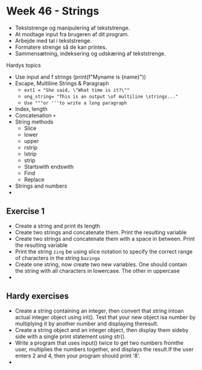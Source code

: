 # Week 46 - Strings

- Tekststrenge og manipulering af tekststrenge.
- At modtage input fra brugeren af dit program. 
- Arbejde med tal i tekststrenge.
- Formatere strenge så de kan printes. 
- Sammensætning, indeksering og udskæring af tekststrenge.



Hardys topics

- Use input and f strings (print(f"Myname is {name}"))
- Escape, Multiline Strings & Paragraph
  - `ext1 = "She said, \"What time is it?\""`
  - `ong_string= "This is an output \of multiline \strings..."`
  - `Use """or '''to write a long paragraph`
- Index, length
- Concatenation `+`
- String methods
  - Slice
  - lower
  - upper
  - rstrip
  - lstrip
  - strip
  - Startswith endswith
  - Find
  - Replace
- Strings and numbers
- 





## Exercise 1

- Create a string and print its length
- Create two strings and concatenate them. Print the resulting variable
- Create two strings and concatenate them with a space in between. Print the resulting variable
- Print the string `zing` be using slice notation to specify the correct range of characters in the string `bazinga`
- Create one string, now create two new variables. One should contain the string with all characters in lowercase. The other in uppercase
- 







## Hardy exercises

- Create a string containing an integer, then convert that string intoan actual integer object using int(). Test that your new object isa number by multiplying it by another number and displaying theresult.
- Create a string object and an integer object, then display them sideby side with a single print statement using str().
- Write a program that uses input() twice to get two numbers fromthe user, multiplies the numbers together, and displays the result.If the user enters 2 and 4, then your program should print ‘8’.
- 